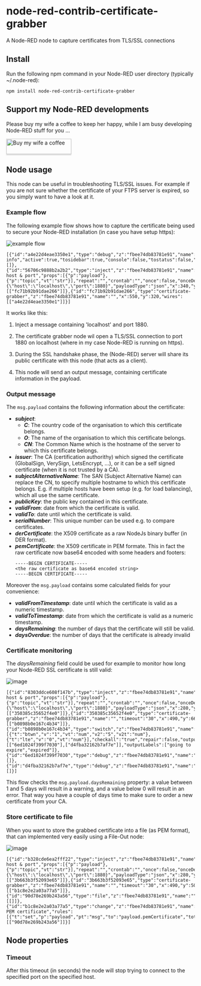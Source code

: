 # node-red-contrib-certificate-grabber
A Node-RED node to capture certificates from TLS/SSL connections

## Install
Run the following npm command in your Node-RED user directory (typically ~/.node-red):
```
npm install node-red-contrib-certificate-grabber
```

## Support my Node-RED developments
Please buy my wife a coffee to keep her happy, while I am busy developing Node-RED stuff for you ...

<a href="https://www.buymeacoffee.com/bartbutenaers" target="_blank"><img src="https://www.buymeacoffee.com/assets/img/custom_images/orange_img.png" alt="Buy my wife a coffee" style="height: 41px !important;width: 174px !important;box-shadow: 0px 3px 2px 0px rgba(190, 190, 190, 0.5) !important;-webkit-box-shadow: 0px 3px 2px 0px rgba(190, 190, 190, 0.5) !important;" ></a>

## Node usage
This node can be useful in troubleshooting TLS/SSL issues.  For example if you are not sure whether the certificate of your FTPS server is expired, so you simply want to have a look at it.

### Example flow
The following example flow shows how to capture the certificate being used to secure your Node-RED installation (in case you have setup https):

![example flow](https://user-images.githubusercontent.com/14224149/173449679-8c1a0256-15dd-48c1-a3ae-cfbbed3bf865.png)
```
[{"id":"a4e22d4eae3350e1","type":"debug","z":"fbee74db83781e91","name":"Certificate info","active":true,"tosidebar":true,"console":false,"tostatus":false,"complete":"payload","targetType":"msg","statusVal":"","statusType":"auto","x":760,"y":320,"wires":[]},{"id":"56706c9888b2a2b2","type":"inject","z":"fbee74db83781e91","name":"Inject host & port","props":[{"p":"payload"},{"p":"topic","vt":"str"}],"repeat":"","crontab":"","once":false,"onceDelay":0.1,"topic":"","payload":"{\"host\":\"localhost\",\"port\":1880}","payloadType":"json","x":340,"y":320,"wires":[["fc71b92b91dae266"]]},{"id":"fc71b92b91dae266","type":"certificate-grabber","z":"fbee74db83781e91","name":"","x":550,"y":320,"wires":[["a4e22d4eae3350e1"]]}]
```
It works like this:
1. Inject a message containing 'localhost' and port 1880.

2. The certificate grabber node wil open a TLS/SSL connection to port 1880 on localhost (where in my case Node-RED is running on https).

3. During the SSL handshake phase, the (Node-RED) server will share its public certificate with this node (that acts as a client).

4. This node will send an output message, containing certificate information in the payload.

### Output message
The `msg.payload` contains the following information about the certificate:
+ ***subject***:
   + ***C***: The country code of the organisation to which this certificate belongs. 
   + ***O***: The name of the organisation to which this certificate belongs.
   + ***CN***: The Common Name which is the hostname of the server to which this certificate belongs.
+ ***issuer***: The CA (certification authorithy) which signed the certificate (GlobalSign, VerySign, LetsEncrypt, ...), or it can be a self signed certificate (when it is not trusted by a CA).
+ ***subjectAlternativeName***: The SAN (Subject Alternative Name) can replace the CN, to specify multiple hostname to which this certificate belongs.  E.g. if multiple hosts have been setup (e.g. for load balancing), which all use the same certificate.
+ ***publicKey***: the public key contained in this certificate.
+ ***validFrom***: date from which the certificate is valid.
+ ***validTo***: date until which the certificate is valid.
+ ***serialNumber***: This unique number can be used e.g. to compare certificates.
+ ***derCertificate***: the X509 certificate as a raw NodeJs binary buffer (in DER format).
+ ***pemCertificate***: the X509 certificate in PEM formate.  This in fact the raw certificate now base64 encoded with some headers and footers:
   ```
   -----BEGIN CERTIFICATE-----
   <the raw certificate as base64 encoded string>
   -----BEGIN CERTIFICATE-----
   ```

Moreover the `msg.payload` contains some calculated fields for your convenience:
+ ***validFromTimestamp***: date until which the certificate is valid as a numeric timestamp.
+ ***validToTimestamp***: date from which the certificate is valid as a numeric timestamp.
+ ***daysRemaining***: the number of days that the certificate will still be valid.
+ ***daysOverdue***: the number of days that the certificate is already invalid

### Certificate monitoring
The *daysRemaining* field could be used for example to monitor how long your Node-RED SSL certificate is still valid:

![image](https://user-images.githubusercontent.com/14224149/175152283-cad01bf6-0ffb-4943-a445-3b5c8f868604.png)
```
[{"id":"8303ddce608f147b","type":"inject","z":"fbee74db83781e91","name":"Inject host & port","props":[{"p":"payload"},{"p":"topic","vt":"str"}],"repeat":"","crontab":"","once":false,"onceDelay":0.1,"topic":"","payload":"{\"host\":\"localhost\",\"port\":1880}","payloadType":"json","x":280,"y":660,"wires":[["350385c35652f4e0"]]},{"id":"350385c35652f4e0","type":"certificate-grabber","z":"fbee74db83781e91","name":"","timeout":"30","x":490,"y":660,"wires":[["b0898b0e167c4b34"]]},{"id":"b0898b0e167c4b34","type":"switch","z":"fbee74db83781e91","name":"daysRemaining","property":"payload.daysRemaining","propertyType":"msg","rules":[{"t":"btwn","v":"1","vt":"num","v2":"5","v2t":"num"},{"t":"lte","v":"0","vt":"num"}],"checkall":"true","repair":false,"outputs":2,"x":700,"y":660,"wires":[["6ed1024f399f7030"],["d4fba32162b7af7e"]],"outputLabels":["going to expire","expired"]},{"id":"6ed1024f399f7030","type":"debug","z":"fbee74db83781e91","name":"Warning","active":true,"tosidebar":true,"console":false,"tostatus":false,"complete":"payload","targetType":"msg","statusVal":"","statusType":"auto","x":900,"y":640,"wires":[]},{"id":"d4fba32162b7af7e","type":"debug","z":"fbee74db83781e91","name":"Problem","active":true,"tosidebar":true,"console":false,"tostatus":false,"complete":"payload","targetType":"msg","statusVal":"","statusType":"auto","x":900,"y":680,"wires":[]}]
```
This flow checks the `msg.payload.daysRemaining` property: a value between 1 and 5 days will result in a warning, and a value below 0 will result in an error.  That way you have a couple of days time to make sure to order a new certificate from your CA.

### Store certificate to file
When you want to store the grabbed certificate into a file (as PEM format), that can implemented very easily using a File-Out node:

![image](https://user-images.githubusercontent.com/14224149/175068479-18ddb83b-32da-41f4-b20f-3af11b2022fd.png)
```
[{"id":"b328cde6ea2fff22","type":"inject","z":"fbee74db83781e91","name":"Inject host & port","props":[{"p":"payload"},{"p":"topic","vt":"str"}],"repeat":"","crontab":"","once":false,"onceDelay":0.1,"topic":"","payload":"{\"host\":\"localhost\",\"port\":1880}","payloadType":"json","x":280,"y":500,"wires":[["3b663b3f52093e65"]]},{"id":"3b663b3f52093e65","type":"certificate-grabber","z":"fbee74db83781e91","name":"","timeout":"30","x":490,"y":500,"wires":[["b1c8e2e2a03a77a5"]]},{"id":"90d78e269b243a56","type":"file","z":"fbee74db83781e91","name":"","filename":"c:\\temp\\grabbedCert.crt","filenameType":"str","appendNewline":false,"createDir":false,"overwriteFile":"true","encoding":"none","x":970,"y":500,"wires":[[]]},{"id":"b1c8e2e2a03a77a5","type":"change","z":"fbee74db83781e91","name":"get PEM certificate","rules":[{"t":"set","p":"payload","pt":"msg","to":"payload.pemCertificate","tot":"msg"}],"action":"","property":"","from":"","to":"","reg":false,"x":710,"y":500,"wires":[["90d78e269b243a56"]]}]
```

## Node properties

### Timeout
After this timeout (in seconds) the node will stop trying to connect to the specified port on the specified host.  
